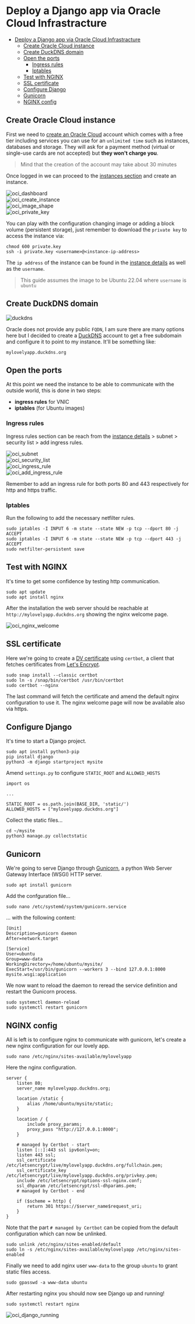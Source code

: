 # Deploy a Django app via Oracle Cloud Infrastracture  

- [Deploy a Django app via Oracle Cloud Infrastracture](#deploy-a-django-app-via-oracle-cloud-infrastracture)
  - [Create Oracle Cloud instance](#create-oracle-cloud-instance)
  - [Create DuckDNS domain](#create-duckdns-domain)
  - [Open the ports](#open-the-ports)
    - [Ingress rules](#ingress-rules)
    - [Iptables](#iptables)
  - [Test with NGINX](#test-with-nginx)
  - [SSL certificate](#ssl-certificate)
  - [Configure Django](#configure-django)
  - [Gunicorn](#gunicorn)
  - [NGINX config](#nginx-config)


## Create Oracle Cloud instance  

First we need to [create an Oracle Cloud](https://www.oracle.com/cloud/free/) account which comes with a free tier including services you can use for an `unlimited time` such as instances, databases and storage. They will ask for a payment method (virtual or single-use cards are not accepted) but **they won't charge you**.  

> Mind that the creation of the account may take about 30 minutes

Once logged in we can proceed to the [instances section](https://cloud.oracle.com/compute/instances) and create an instance.    

![oci_dashboard](https://github.com/dennyb87/elettrotecnica-serale/assets/7195133/06f79827-0c98-449a-940b-b998d75f0d2b)  
![oci_create_instance](https://github.com/dennyb87/elettrotecnica-serale/assets/7195133/c2e66b6f-6d67-4a91-867e-150b9b3729d6)  
![oci_image_shape](https://github.com/dennyb87/elettrotecnica-serale/assets/7195133/00aa4f24-2e81-43bb-916a-b3f44add215d)  
![oci_private_key](https://github.com/dennyb87/elettrotecnica-serale/assets/7195133/82dffafa-a35a-441b-8880-6da94aa10ef5)  

You can play with the configuration changing image or adding a block volume (persistent storage), just remember to download the `private key` to access the instance via:  

```
chmod 600 private.key
ssh -i private.key <username>@<instance-ip-address>
```

The `ip address` of the instance can be found in the [instance details](https://cloud.oracle.com/compute/instances) as well as the `username`.  

> This guide assumes the image to be Ubuntu 22.04 where `username` is `ubuntu`  


## Create DuckDNS domain  

![duckdns](https://github.com/dennyb87/elettrotecnica-serale/assets/7195133/66490d29-3291-42b7-a225-a0075ca15de5)  

Oracle does not provide any public `FQDN`, I am sure there are many options here but I decided to create a [DuckDNS](https://www.duckdns.org/) account to get a free subdomain and configure it to point to my instance. It'll be something like:  

```
mylovelyapp.duckdns.org
```

## Open the ports  

At this point we need the instance to be able to communicate with the outside world, this is done in two steps:  

* **ingress rules** for VNIC
* **iptables** (for Ubuntu images)

### Ingress rules  

Ingress rules section can be reach from the [instance details](https://cloud.oracle.com/compute/instances) > subnet > security list > add ingress rules.  

![oci_subnet](https://github.com/dennyb87/elettrotecnica-serale/assets/7195133/6814e798-7913-45c6-8818-dca9157d3af1)  
![oci_security_list](https://github.com/dennyb87/elettrotecnica-serale/assets/7195133/1c3e6c8b-0f35-4d2c-97b4-a0651cf17816)  
![oci_ingress_rule](https://github.com/dennyb87/elettrotecnica-serale/assets/7195133/0f9dd184-6b50-4b8d-9c40-8ecfa912bbcc)  
![oci_add_ingress_rule](https://github.com/dennyb87/elettrotecnica-serale/assets/7195133/94245e3b-dae7-4032-ac06-26bd146549b2)  

Remember to add an ingress rule for both ports 80 and 443 respectively for http and https traffic.  

### Iptables  

Run the following to add the necessary netfilter rules.  

```
sudo iptables -I INPUT 6 -m state --state NEW -p tcp --dport 80 -j ACCEPT
sudo iptables -I INPUT 6 -m state --state NEW -p tcp --dport 443 -j ACCEPT
sudo netfilter-persistent save
``` 

## Test with NGINX  

It's time to get some confidence by testing http communication.  

```
sudo apt update
sudo apt install nginx
```

After the installation the web server should be reachable at `http://mylovelyapp.duckdns.org` showing the nginx welcome page.  

![oci_nginx_welcome](https://github.com/dennyb87/elettrotecnica-serale/assets/7195133/ffd97f22-af49-4dae-a4ff-435bf669bf58)  


## SSL certificate  

Here we're going to create a [DV certificate](https://en.wikipedia.org/wiki/Domain-validated_certificate) using `certbot`, a client that fetches certificates from [Let's Encrypt](https://letsencrypt.org/).  

```
sudo snap install --classic certbot
sudo ln -s /snap/bin/certbot /usr/bin/certbot
sudo certbot --nginx
```

The last command will fetch the certificate and amend the default nginx configuration to use it. The nginx welcome page will now be available also via https.  

## Configure Django  

It's time to start a Django project.  

```
sudo apt install python3-pip
pip install django
python3 -m django startproject mysite
```

Amend `settings.py` to configure `STATIC_ROOT` and `ALLOWED_HOSTS`

```
import os

...

STATIC_ROOT = os.path.join(BASE_DIR, 'static/')
ALLOWED_HOSTS = ["mylovelyapp.duckdns.org"]
```

Collect the static files...  

```
cd ~/mysite
python3 manage.py collectstatic
```

## Gunicorn  

We're going to serve Django through [Gunicorn](https://gunicorn.org/), a python Web Server Gateway Interface (WSGI) HTTP server.  

```
sudo apt install gunicorn
```

Add the confguration file...  

```
sudo nano /etc/systemd/system/gunicorn.service
```
... with the following content:  

```
[Unit]
Description=gunicorn daemon
After=network.target

[Service]
User=ubuntu
Group=www-data
WorkingDirectory=/home/ubuntu/mysite/
ExecStart=/usr/bin/gunicorn --workers 3 --bind 127.0.0.1:8000 mysite.wsgi:application
```

We now want to reload the daemon to reread the service definition and restart the Gunicorn process.  

```
sudo systemctl daemon-reload
sudo systemctl restart gunicorn
```

## NGINX config  

All is left is to configure nginx to communicate with gunicorn, let's create a new nginx configuration for our lovely app.    

```
sudo nano /etc/nginx/sites-available/mylovelyapp
```

Here the nginx configuration.   

```
server {
    listen 80;
    server_name mylovelyapp.duckdns.org;
    
    location /static {
		alias /home/ubuntu/mysite/static;
	}

	location / {
		include proxy_params;
		proxy_pass "http://127.0.0.1:8000";
	}

    # managed by Certbot - start
	listen [::]:443 ssl ipv6only=on;
	listen 443 ssl;
	ssl_certificate /etc/letsencrypt/live/mylovelyapp.duckdns.org/fullchain.pem;
	ssl_certificate_key /etc/letsencrypt/live/mylovelyapp.duckdns.org/privkey.pem;
	include /etc/letsencrypt/options-ssl-nginx.conf;
	ssl_dhparam /etc/letsencrypt/ssl-dhparams.pem;
    # managed by Certbot - end

	if ($scheme = http) {
		return 301 https://$server_name$request_uri;
	}
}
```

Note that the part `# managed by Certbot` can be copied from the default configuration which can now be unlinked.  

```
sudo unlink /etc/nginx/sites-enabled/default
sudo ln -s /etc/nginx/sites-available/mylovelyapp /etc/nginx/sites-enabled
```

Finally we need to add nginx user `www-data` to the group `ubuntu` to grant static files access.  

```
sudo gpasswd -a www-data ubuntu
```

After restarting nginx you should now see Django up and running!  

```
sudo systemctl restart nginx
```

![oci_django_running](https://github.com/dennyb87/elettrotecnica-serale/assets/7195133/14cb2291-b8c2-4aca-84bb-2cd2a2e38cc5)  
